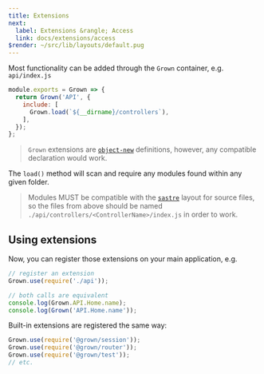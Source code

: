```yaml
---
title: Extensions
next:
  label: Extensions &rangle; Access
  link: docs/extensions/access
$render: ~/src/lib/layouts/default.pug
---
```


Most functionality can be added through the `Grown` container, e.g. `api/index.js`

```js
module.exports = Grown => {
  return Grown('API', {
    include: [
      Grown.load(`${__dirname}/controllers`),
    ],
  });
};
```

> `Grown` extensions are [`object-new`](https://www.npmjs.com/package/object-new#definitions) definitions, however, any compatible declaration would work.

The `load()` method will scan and require any modules found within any given folder.

> Modules MUST be compatible with the [`sastre`](https://www.npmjs.com/package/sastre) layout for source files, so the files from above should be named `./api/controllers/<ControllerName>/index.js` in order to work.

## Using extensions

Now, you can register those extensions on your main application, e.g.

```js
// register an extension
Grown.use(require('./api'));

// both calls are equivalent
console.log(Grown.API.Home.name);
console.log(Grown('API.Home.name'));
```

Built-in extensions are registered the same way:

```js
Grown.use(require('@grown/session'));
Grown.use(require('@grown/router'));
Grown.use(require('@grown/test'));
// etc.
```
